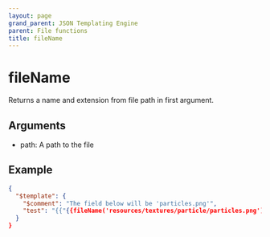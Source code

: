 ```yaml
---
layout: page
grand_parent: JSON Templating Engine
parent: File functions
title: fileName
---
```


# fileName

Returns a name and extension from file path in first argument.

## Arguments

 - path: A path to the file

## Example

```json
{
  "$template": {
    "$comment": "The field below will be 'particles.png'",
    "test": "{{"{{fileName('resources/textures/particle/particles.png')}}"}}"
  }
}
```
